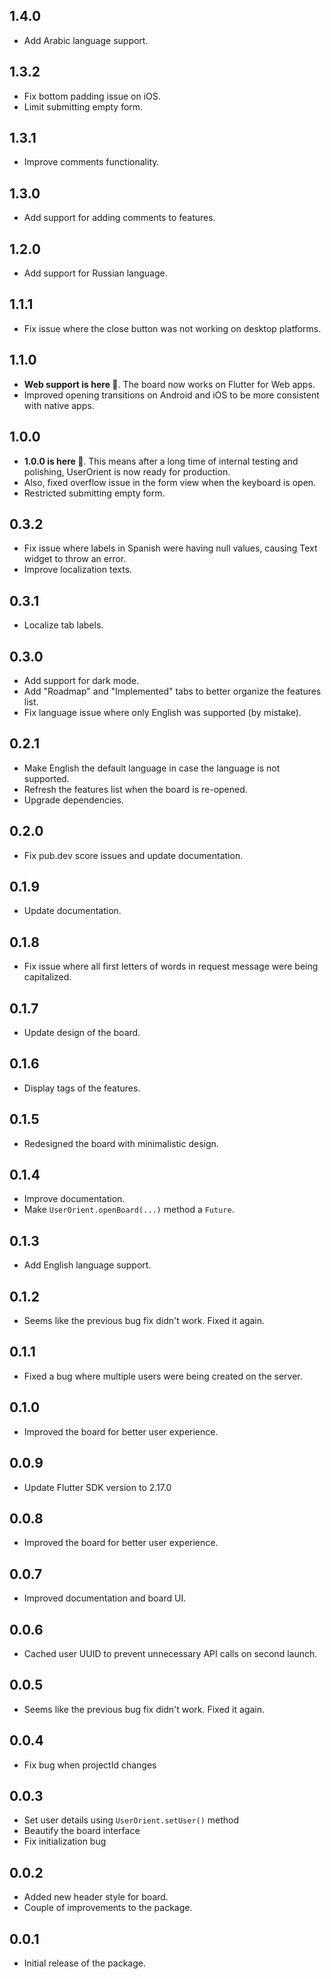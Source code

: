 ## 1.4.0

- Add Arabic language support.

## 1.3.2

- Fix bottom padding issue on iOS.
- Limit submitting empty form.

## 1.3.1

- Improve comments functionality.

## 1.3.0

- Add support for adding comments to features.

## 1.2.0

- Add support for Russian language.

## 1.1.1

- Fix issue where the close button was not working on desktop platforms.

## 1.1.0

- <b>Web support is here 🎉</b>. The board now works on Flutter for Web apps.
- Improved opening transitions on Android and iOS to be more consistent with native apps.

## 1.0.0

- <b>1.0.0 is here 🎉</b>. This means after a long time of internal testing and polishing, UserOrient is now ready for production.
- Also, fixed overflow issue in the form view when the keyboard is open.
- Restricted submitting empty form.

## 0.3.2

- Fix issue where labels in Spanish were having null values, causing Text widget to throw an error.
- Improve localization texts.

## 0.3.1

- Localize tab labels.

## 0.3.0

- Add support for dark mode.
- Add "Roadmap" and "Implemented" tabs to better organize the features list.
- Fix language issue where only English was supported (by mistake).

## 0.2.1

- Make English the default language in case the language is not supported.
- Refresh the features list when the board is re-opened.
- Upgrade dependencies.

## 0.2.0

- Fix pub.dev score issues and update documentation.

## 0.1.9

- Update documentation.

## 0.1.8

- Fix issue where all first letters of words in request message were being capitalized.

## 0.1.7

- Update design of the board.

## 0.1.6

- Display tags of the features.

## 0.1.5

- Redesigned the board with minimalistic design.

## 0.1.4

- Improve documentation.
- Make `UserOrient.openBoard(...)` method a `Future`.

## 0.1.3

- Add English language support.

## 0.1.2

- Seems like the previous bug fix didn't work. Fixed it again.

## 0.1.1

- Fixed a bug where multiple users were being created on the server.

## 0.1.0

- Improved the board for better user experience.

## 0.0.9

- Update Flutter SDK version to 2.17.0

## 0.0.8

- Improved the board for better user experience.

## 0.0.7

- Improved documentation and board UI.

## 0.0.6

- Cached user UUID to prevent unnecessary API calls on second launch.

## 0.0.5

- Seems like the previous bug fix didn't work. Fixed it again.

## 0.0.4

- Fix bug when projectId changes

## 0.0.3

- Set user details using `UserOrient.setUser()` method
- Beautify the board interface
- Fix initialization bug

## 0.0.2

- Added new header style for board.
- Couple of improvements to the package.

## 0.0.1

- Initial release of the package.
